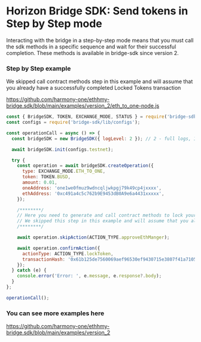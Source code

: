 # Horizon Bridge SDK: Send tokens in Step by Step mode

Interacting with the bridge in a step-by-step mode means that you must call the sdk methods in a specific sequence and wait for their successful completion.
These methods is available in bridge-sdk since version 2.

### Step by Step example 

We skipped call contract methods step in this example and will assume that you already have a successfully completed Locked Tokens transaction

https://github.com/harmony-one/ethhmy-bridge.sdk/blob/main/examples/version_2/eth_to_one-node.js

```js
const { BridgeSDK, TOKEN, EXCHANGE_MODE, STATUS } = require('bridge-sdk');
const configs = require('bridge-sdk/lib/configs');

const operationCall = async () => {
  const bridgeSDK = new BridgeSDK({ logLevel: 2 }); // 2 - full logs, 1 - only success & errors, 0 - logs off

  await bridgeSDK.init(configs.testnet);

  try {
    const operation = await bridgeSDK.createOperation({
      type: EXCHANGE_MODE.ETH_TO_ONE,
      token: TOKEN.BUSD,
      amount: 0.01,
      oneAddress: 'one1we0fmuz9wdncqljwkpgj79k49cp4jxxxx',
      ethAddress: '0xc491a4c5c762b9E9453dB0A9e6a4431xxxxx',
    });

    /********/
    // Here you need to generate and call contract methods to lock your token
    // We skipped this step in this example and will assume that you already have a successfully completed Locked Tokens transaction.
    /********/

    await operation.skipAction(ACTION_TYPE.approveEthManger);

    await operation.confirmAction({
      actionType: ACTION_TYPE.lockToken,
      transactionHash: '0x61b125de7560069aef96530ef9430715e3807f41a71056fxxxxxx',
    });
  } catch (e) {
    console.error('Error: ', e.message, e.response?.body);
  }
};

operationCall();
```

### You can see more examples here
https://github.com/harmony-one/ethhmy-bridge.sdk/blob/main/examples/version_2
